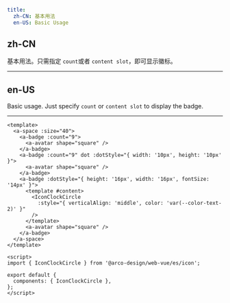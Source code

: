 ```yaml
title:
  zh-CN: 基本用法
  en-US: Basic Usage
```

## zh-CN

基本用法。只需指定 `count`或者 `content slot`，即可显示徽标。

---

## en-US

Basic usage. Just specify `count` or `content slot` to display the badge.

---

```vue
<template>
  <a-space :size="40">
    <a-badge :count="9">
      <a-avatar shape="square" />
    </a-badge>
    <a-badge :count="9" dot :dotStyle="{ width: '10px', height: '10px' }">
      <a-avatar shape="square" />
    </a-badge>
    <a-badge :dotStyle="{ height: '16px', width: '16px', fontSize: '14px' }">
      <template #content>
        <IconClockCircle
          :style="{ verticalAlign: 'middle', color: 'var(--color-text-2)' }"
        />
      </template>
      <a-avatar shape="square" />
    </a-badge>
  </a-space>
</template>

<script>
import { IconClockCircle } from '@arco-design/web-vue/es/icon';

export default {
  components: { IconClockCircle },
};
</script>
```
